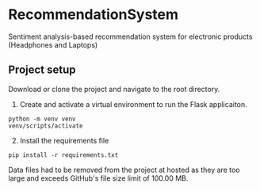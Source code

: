 # RecommendationSystem
Sentiment analysis-based recommendation system for electronic products (Headphones and Laptops)

## Project setup
Download or clone the project and navigate to the root directory.

1. Create and activate a virtual environment to run the Flask applicaiton.


```
python -m venv venv
venv/scripts/activate
```
2. Install the requirements file
```
pip install -r requirements.txt
```

Data files had to be removed from the project at hosted as they are too large and exceeds GitHub's file size limit of 100.00 MB.
